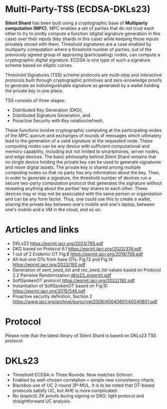 # Multi-Party-TSS (ECDSA-DKLs23)

**Silent Shard** has been built using a cryptographic base of
**Multiparty computation (MPC).** MPC enables a set of parties that do
not trust each other to try to jointly compute a function (digital
signature generation in this case) over their inputs (key shards in
this case) while keeping those inputs privately stored with
them. Threshold signatures are a case enabled by multiparty
computation where a threshold number of parties, out of the previously
agreed group of approving (participating) nodes, can compute a
cryptographic digital signature. ECDSA is one type of such a signature
scheme based on elliptic curves.

Threshold Signatures (TSS) scheme protocols are multi-step and
interactive protocols built through cryptographic primitives and
zero-knowledge proofs to generate an indistinguishable signature as
generated by a wallet holding the private key in one place.

TSS consists of three stages:

- Distributed Key Generation (DKG),
- Distributed Signature Generation, and
- Proactive Security with Key rotation/refresh.

These functions involve cryptographic computing at the participating
nodes of the MPC quorum and exchanges of rounds of messages which
ultimately lead to the generation of a valid signature at the
requested node. These computing nodes can be any device with
sufficient computational and memory capability, including but not
limited to smartphones, server nodes, and edge devices. The basic
philosophy behind Silent Shard remains that no single device holding
the private key can be used to generate signatures and move digital
assets. The private key is shared among multiple computing nodes so
that no party has any information about the key. Then, in order to
generate a signature, the threshold number of devices run a secure
two-party computation protocol that generates the signature without
revealing anything about the parties' key shares to each other. These
devices may or may not be associated with the same person or
organization and can be any form factor. Thus, one could use this to
create a wallet, sharing the private key between one's mobile and
one's laptop, between one's mobile and a VM in the cloud, and so on.


# Articles and links
 - DKLs23 https://eprint.iacr.org/2023/765.pdf
 - DKG based on Protocol 6.1 https://eprint.iacr.org/2022/374.pdf
 - 1 out of 2 Endemic OT Fig.8 https://eprint.iacr.org/2019/706.pdf
 - All-but-one OTs from base OTs: Fig.13 and Fig.14 https://eprint.iacr.org/2022/192.pdf
 - Generation of *sent_seed_list* and *rec_seed_list* values ​​based on Protocol 2.2 Pairwise Randomization [dkls23_preprint.pdf](docs/dkls23_preprint.pdf)
 - SoftSpokenOT protocol https://eprint.iacr.org/2022/192.pdf
 - Instantiation of SoftSpokenOT based on Fig.10 https://eprint.iacr.org/2015/546.pdf
 - Proactive security definition, Section 2 https://www.iacr.org/archive/eurocrypt2006/40040601/40040601.pdf


# Protocol

Please note that the latest library of Silent Shard is based on DKLs23
TSS protocol.

# DKLs23

- Threshold ECDSA in Three Rounds: Now matches Schnorr.
- Enabled by well-chosen correlation + simple new consistency check.
- Blackbox use of UC 2-round 2P-MUL. It is to be noted that OT-based
  protocols satisfy UC, but AHE is more complicated.
- No (explicit) ZK proofs during signing or DKG; light protocol and
  straightforward UC analysis.
